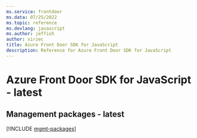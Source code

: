 ```yaml
---
ms.service: frontdoor
ms.data: 07/25/2022
ms.topic: reference
ms.devlang: javascript
ms.author: jeffish
author: xirzec
title: Azure Front Door SDK for JavaScript
description: Reference for Azure Front Door SDK for JavaScript
---
```

# Azure Front Door SDK for JavaScript - latest

## Management packages - latest
[!INCLUDE [mgmt-packages](front-door-mgmt-index.md)]